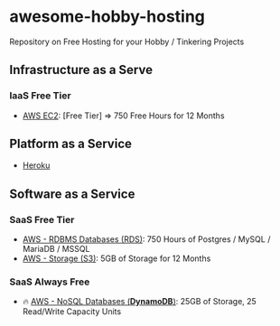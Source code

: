 # awesome-hobby-hosting
Repository on Free Hosting for your Hobby / Tinkering Projects

## Infrastructure as a Serve 

### IaaS Free Tier

- [AWS EC2](https://aws.amazon.com/free): [Free Tier] => 750 Free Hours for 12 Months

## Platform as a Service

- [Heroku](https://www.heroku.com/free)

## Software as a Service

### SaaS Free Tier

- [AWS - RDBMS Databases (RDS)](https://aws.amazon.com/rds/): 750 Hours of Postgres / MySQL / MariaDB / MSSQL
- [AWS - Storage (S3)](https://aws.amazon.com/s3/pricing/#AWS_free_usage_tier): 5GB of Storage for 12 Months

### SaaS Always Free

- :fire: [AWS - NoSQL Databases (**DynamoDB**)](https://aws.amazon.com/free/?all-free-tier.sort-by=item.additionalFields.SortRank&all-free-tier.sort-order=asc&awsf.Free%20Tier%20Types=tier%23always-free&all-free-tier.q=DynamoDB&all-free-tier.q_operator=AND#Free_Tier_details): 25GB of Storage, 25 Read/Write Capacity Units 

